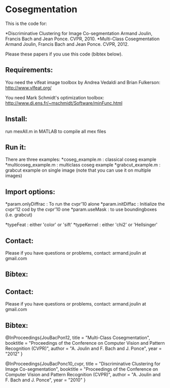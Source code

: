 # Cosegmentation
This is the code for:

*Discriminative Clustering for Image Co-segmentation
Armand Joulin, Francis Bach and Jean Ponce.
CVPR, 2010.
*Multi-Class Cosegmentation
Armand Joulin, Francis Bach and Jean Ponce.
CVPR, 2012.

Please these papers if you use this code (bibtex below).

## Requirements:

You need the vlfeat image toolbox by Andrea Vedaldi and Brian Fulkerson:
http://www.vlfeat.org/

You need Mark Schmidt's optimization toolbox:
http://www.di.ens.fr/~mschmidt/Software/minFunc.html

## Install:
run mexAll.m in MATLAB to compile all mex files

## Run it:
There are three examples:
*coseg_example.m : classical coseg example
*multicoseg_example.m : multiclass coseg example
*grabcut_example.m : grabcut example on single image (note that you can use it on multiple images)

## Import options:
*param.onlyDiffrac : To run the cvpr'10 alone 
*param.initDiffac : Initialize the cvpr'12 cod by the cvpr'10 one 
*param.useMask : to use boundingboxes (i.e. grabcut)

*typeFeat : either 'color' or 'sift'
*typeKernel : either 'chi2' or 'Hellsinger'

## Contact:
Please if you have questions or problems, contact:
armand.joulin at gmail.com

## Bibtex:
## Contact:
Please if you have questions or problems, contact:
armand.joulin at gmail.com

## Bibtex:
@InProceedings{JouBacPon12,
   title = "Multi-Class Cosegmentation",
   booktitle = "Proceedings of the Conference on Computer Vision and Pattern Recognition (CVPR)",
   author = "A. Joulin and F. Bach and J. Ponce",
   year = "2012"
}

@InProceedings{JouBacPonc10_cvpr,
   title = "Discriminative Clustering for Image Co-segmentation",
   booktitle = "Proceedings of the Conference on Computer Vision and Pattern Recognition (CVPR)",
   author = "A. Joulin and F. Bach and J. Ponce",
   year = "2010"
}
